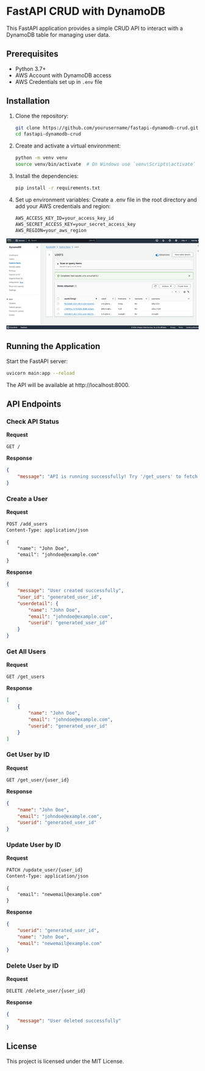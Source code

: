 
# FastAPI CRUD with DynamoDB

This FastAPI application provides a simple CRUD API to interact with a DynamoDB table for managing user data.

## Prerequisites

- Python 3.7+
- AWS Account with DynamoDB access
- AWS Credentials set up in `.env` file

## Installation

1. Clone the repository:
   ```bash
   git clone https://github.com/yourusername/fastapi-dynamodb-crud.git
   cd fastapi-dynamodb-crud
   ```

2. Create and activate a virtual environment:
   ```bash
   python -m venv venv
   source venv/bin/activate  # On Windows use `venv\Scripts\activate`
   ```

3. Install the dependencies:
   ```bash
   pip install -r requirements.txt
   ```

4. Set up environment variables:
   Create a .env file in the root directory and add your AWS credentials and region:
   ```plaintext
   AWS_ACCESS_KEY_ID=your_access_key_id
   AWS_SECRET_ACCESS_KEY=your_secret_access_key
   AWS_REGION=your_aws_region
   ```

![Database Sceenshot](image.png)


## Running the Application
Start the FastAPI server:
```bash
uvicorn main:app --reload
```
The API will be available at http://localhost:8000.

## API Endpoints

### Check API Status
**Request**
```http
GET /
```
**Response**
```json
{
    "message": "API is running successfully! Try '/get_users' to fetch all users"
}
```

### Create a User
**Request**
```http
POST /add_users
Content-Type: application/json

{
    "name": "John Doe",
    "email": "johndoe@example.com"
}
```
**Response**
```json
{
    "message": "User created successfully",
    "user_id": "generated_user_id",
    "userdetail": {
        "name": "John Doe",
        "email": "johndoe@example.com",
        "userid": "generated_user_id"
    }
}
```

### Get All Users
**Request**
```http
GET /get_users
```
**Response**
```json
[
    {
        "name": "John Doe",
        "email": "johndoe@example.com",
        "userid": "generated_user_id"
    }
]
```

### Get User by ID
**Request**
```http
GET /get_user/{user_id}
```
**Response**
```json
{
    "name": "John Doe",
    "email": "johndoe@example.com",
    "userid": "generated_user_id"
}
```

### Update User by ID
**Request**
```http
PATCH /update_user/{user_id}
Content-Type: application/json

{
    "email": "newemail@example.com"
}
```
**Response**
```json
{
    "userid": "generated_user_id",
    "name": "John Doe",
    "email": "newemail@example.com"
}
```

### Delete User by ID
**Request**
```http
DELETE /delete_user/{user_id}
```
**Response**
```json
{
    "message": "User deleted successfully"
}
```

## License
This project is licensed under the MIT License.
